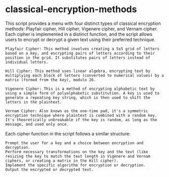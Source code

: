 # classical-encryption-methods
This script provides a menu with four distinct types of classical encryption methods: Playfair cipher, Hill cipher, Vigenere cipher, and Vernam cipher. Each cipher is implemented in a distinct function, and the script allows users to encrypt or decrypt a given text using their preferred technique.

    Playfair Cipher: This method involves creating a 5x5 grid of letters based on a key, and encrypting pairs of letters according to their position in the grid. It substitutes pairs of letters instead of individual letters.

    Hill Cipher: This method uses linear algebra, encrypting text by multiplying each block of letters (converted to numerical values) by a matrix (formed from the key), modulo 26.

    Vigenere Cipher: This is a method of encrypting alphabetic text by using a simple form of polyalphabetic substitution. A key is used to generate a repeating key string, which is then used to shift the letters in the plaintext.

    Vernam Cipher: Also known as the one-time pad, it's a symmetric encryption technique where plaintext is combined with a random key. It's theoretically unbreakable if the key is random, as long as the message, and used only once.

Each cipher function in the script follows a similar structure:

    Prompt the user for a key and a choice between encryption and decryption.
    Perform necessary transformations on the key and the text (like resizing the key to match the text length in Vigenere and Vernam ciphers, or creating a matrix in the Hill cipher).
    Implement the specific algorithm for encryption or decryption.
    Output the encrypted or decrypted text.
